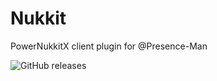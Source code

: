 # Nukkit
PowerNukkitX client plugin for @Presence-Man

![GitHub releases](https://img.shields.io/github/downloads/Presence-Man/PowerNukkitX/total?color=violet&label=Downloads&style=flat-square)